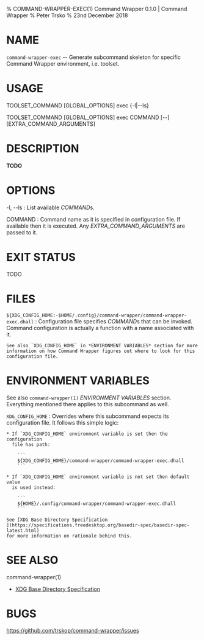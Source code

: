 % COMMAND-WRAPPER-EXEC(1) Command Wrapper 0.1.0 | Command Wrapper
% Peter Trsko
% 23nd December 2018


# NAME

`command-wrapper-exec` -- Generate subcommand skeleton for specific
Command Wrapper environment, i.e. toolset.


# USAGE

TOOLSET\_COMMAND \[GLOBAL\_OPTIONS] exec {-l|\--ls}

TOOLSET\_COMMAND \[GLOBAL\_OPTIONS] exec COMMAND [\--] \[EXTRA\_COMMAND\_ARGUMENTS]


# DESCRIPTION

**TODO**


# OPTIONS

-l, \--ls
:   List available *COMMAND*s.

COMMAND
:   Command name as it is specified in configuration file.  If available then
    it is executed.  Any *EXTRA_COMMAND_ARGUMENTS* are passed to it.


# EXIT STATUS

TODO


# FILES

`${XDG_CONFIG_HOME:-$HOME/.config}/command-wrapper/command-wrapper-exec.dhall`
:   Configuration file specifies *COMMAND*s that can be invoked.  Command
    configuration is actually a function with a name associated with it.

    See also `XDG_CONFIG_HOME` in *ENVIRONMENT VARIABLES* section for more
    information on how Command Wrapper figures out where to look for this
    configuration file.


# ENVIRONMENT VARIABLES

See also `command-wrapper(1)` *ENVIRONMENT VARIABLES* section.  Everything
mentioned there applies to this subcommand as well.

`XDG_CONFIG_HOME`
:   Overrides where this subcommand expects its configuration file.  It follows
    this simple logic:

    * If `XDG_CONFIG_HOME` environment variable is set then the configuration
      file has path:

        ```
        ${XDG_CONFIG_HOME}/command-wrapper/command-wrapper-exec.dhall
        ```

    * If `XDG_CONFIG_HOME` environment variable is not set then default value
      is used instead:

        ```
        ${HOME}/.config/command-wrapper/command-wrapper-exec.dhall
        ```

    See [XDG Base Directory Specification
    ](https://specifications.freedesktop.org/basedir-spec/basedir-spec-latest.html)
    for more information on rationale behind this.


# SEE ALSO

command-wrapper(1)

* [XDG Base Directory Specification
  ](https://specifications.freedesktop.org/basedir-spec/basedir-spec-latest.html)


# BUGS

<https://github.com/trskop/command-wrapper/issues>
